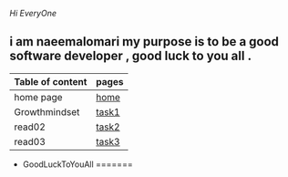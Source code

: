 *Hi EveryOne* 
## i am naeemalomari my purpose is to be a good software developer , good luck to you all . 
| Table of content      | pages |
| ----------- | ----------- |
| home page      | [home](https://naeemalomari.github.io/notes/read01)       |
| Growthmindset | [task1](https://naeemalomari.github.io/notes/growthmindset)       |
|read02|[task2](https://naeemalomari.github.io/notes/read02)|
|read03|[task3](https://naeemalomari.github.io/notes/read03)|
* GoodLuckToYouAll
=======

